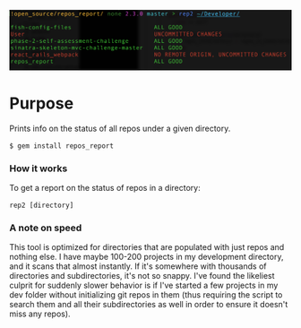 ![Gem output](https://raw.githubusercontent.com/neurodynamic/repos_report/master/example_output.png)

# Purpose

Prints info on the status of all repos under a given directory.

    $ gem install repos_report

### How it works

To get a report on the status of repos in a directory:
```
rep2 [directory]
```

### A note on speed

This tool is optimized for directories that are populated with just repos and nothing else. I have maybe 100-200 projects in my development directory, and it scans that almost instantly. If it's somewhere with thousands of directories and subdirectories, it's not so snappy. I've found the likeliest culprit for suddenly slower behavior is if I've started a few projects in my dev folder without initializing git repos in them (thus requiring the script to search them and all their subdirectories as well in order to ensure it doesn't miss any repos).